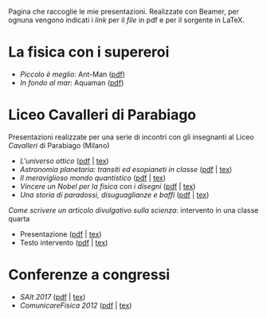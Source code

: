 Pagina che raccoglie le mie presentazioni. Realizzate con Beamer, per ognuna vengono indicati i *link* per il *file* in pdf e per il sorgente in LaTeX.

# La fisica con i supereroi

* *Piccolo è meglio*: Ant-Man ([pdf](https://github.com/ulaulaman/presentazioni/blob/master/supereroi/ant-man.pdf))
* *In fondo al mar*: Aquaman ([pdf](https://github.com/ulaulaman/presentazioni/blob/master/supereroi/aquaman.pdf))

# Liceo Cavalleri di Parabiago

Presentazioni realizzate per una serie di incontri con gli insegnanti al Liceo *Cavalleri* di Parabiago (Milano)

* *L'universo ottico* ([pdf](https://github.com/ulaulaman/presentazioni/blob/master/parabiago/pdf/universo_ottico.pdf) | [tex](https://github.com/ulaulaman/presentazioni/blob/master/parabiago/universo_ottico.tex))
* *Astronomia planetaria: transiti ed esopianeti in classe* ([pdf](https://github.com/ulaulaman/presentazioni/blob/master/parabiago/pdf/transito.pdf) | [tex](https://github.com/ulaulaman/presentazioni/blob/master/parabiago/transito.tex))
* *Il meraviglioso mondo quantistico* ([pdf](https://github.com/ulaulaman/presentazioni/blob/master/parabiago/pdf/mondo_quantistico.pdf) | [tex](https://github.com/ulaulaman/presentazioni/blob/master/parabiago/mondo_quantistico.tex))
* *Vincere un Nobel per la fisica con i disegni* ([pdf](https://github.com/ulaulaman/presentazioni/blob/master/parabiago/pdf/feynman.pdf) | [tex](https://github.com/ulaulaman/presentazioni/blob/master/parabiago/feynman.tex))
* *Una storia di paradossi, disuguaglianze e baffi* ([pdf](https://github.com/ulaulaman/presentazioni/blob/master/parabiago/pdf/paradossi_disuguaglianze.pdf) | [tex](https://github.com/ulaulaman/presentazioni/blob/master/parabiago/paradossi_disuguaglianze.tex))

*Come scrivere un articolo divulgativo sulla scienza*: intervento in una classe quarta
* Presentazione ([pdf](https://github.com/ulaulaman/presentazioni/blob/master/parabiago/pdf/parabiago_IFS.pdf) | [tex](https://github.com/ulaulaman/presentazioni/blob/master/parabiago/parabiago_IFS.tex))
* Testo intervento ([pdf](https://github.com/ulaulaman/presentazioni/blob/master/parabiago/pdf/parabiago_IFS-articolo.pdf) | [tex](https://github.com/ulaulaman/presentazioni/blob/master/parabiago/parabiago_IFS-articolo.tex))

# Conferenze a congressi

* *SAIt 2017* ([pdf](https://github.com/ulaulaman/presentazioni/blob/master/conferenze/pdf/SAIt2017-filippelli_barbalini.pdf) | [tex](https://github.com/ulaulaman/presentazioni/blob/master/conferenze/comunicarefisica2012.tex))
* *ComunicareFisica 2012* ([pdf](https://github.com/ulaulaman/presentazioni/blob/master/conferenze/pdf/comunicarefisica2012.pdf) | [tex](https://github.com/ulaulaman/presentazioni/blob/master/conferenze/SAIt2017.tex))
